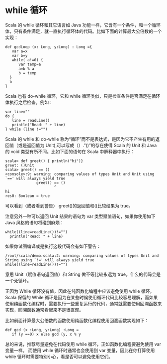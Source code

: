 # while 循环  #

Scala 的 while 循环和其它语言如 Java 功能一样，它含有一个条件，和一个循环体，只有条件满足，就一直执行循环体的代码。比如下面的计算最大公倍数的一个实现：

```
def gcdLoop (x: Long, y:Long) : Long ={
   var a=x
   var b=y
   while( a!=0) {
      var temp=a
      a=b % a
      b = temp
  }
  b
}
```

Scala 也有 do-while 循环，它和 while 循环类似，只是检查条件是否满足在循环体执行之后检查。例如：

```
var line=""
do {
   line = readLine()
   println("Read: " + line)
} while (line !="")
```

Scala 的 while 和 do-while 称为“循环”而不是表达式，是因为它不产生有用的返回值（或是返回值为 Unit),可以写成（）.”()”的存在使得 Scala 的 Unit 和 Java 的 void 类型有所不同。比如下面的语句在 Scala 中解释器中执行：

```
scala> def greet() { println("hi")}
greet: ()Unit
scala> greet() == ()
<console>:9: warning: comparing values of types Unit and Unit using `==' will always yield true
              greet() == ()
                      ^
hi
res0: Boolean = true
```

可以看到（或者看到警告） greet()的返回值和()比较结果为 true。

注意另外一种可以返回 Unit 结果的语句为 var 类型赋值语句，如果你使用如下 Java 风格的语句将碰到麻烦：

```
while((line=readLine())!="")
  println("Read: " + line)
```

如果你试图编译或是执行这段代码会有如下警告：

```
/root/scala/demo.scala:2: warning: comparing values of types Unit and String using `!=' will always yield true
while((line=readLine())!="")
```

意思 Unit（赋值语句返回值）和 String 做不等比较永远为 true。什么的代码会是一个死循环。

正因为 While 循环没有值，因此在纯函数化编程中应该避免使用 while 循环，Scala 保留的 While 循环是因为在某些时候使用循环代码比较容易理解，而如果使用纯函数化编程时，需要执行一些重复运行的代码，通常就需要使用回溯函数来实现，回溯函数通常看起来不是很直观。

比如前面计算最大公倍数的函数使用纯函数化编程使用回溯函数实现如下：

```
def gcd (x :Long, y:Long) :Long =
   if (y ==0) x else gcd (y, x % y
```

总的来说，推荐尽量避免在代码使用 while 循环，正如函数化编程要避免使用 var 变量一样。 而使用  while 循环时通常也会使用到 var 变量，因此在你打算使用 while 循环时需要特别小心，看是否可以避免使用它们。
